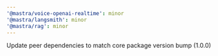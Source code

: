 ```yaml
---
'@mastra/voice-openai-realtime': minor
'@mastra/langsmith': minor
'@mastra/rag': minor
---
```


Update peer dependencies to match core package version bump (1.0.0)
